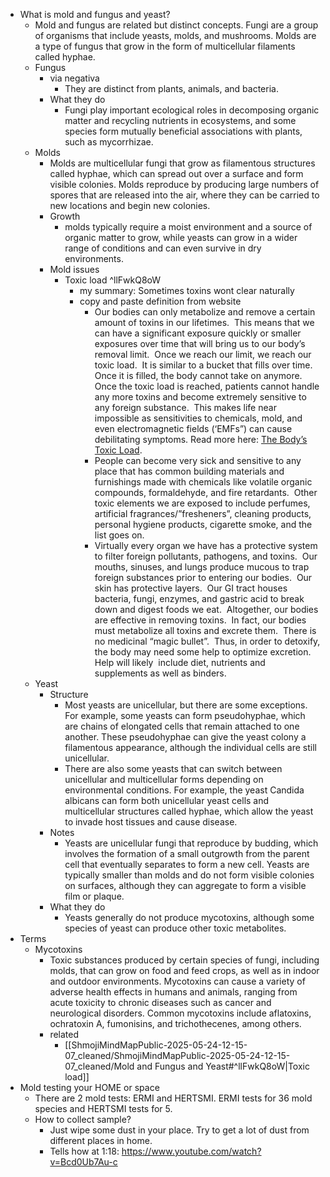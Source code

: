   * What is mold and fungus and yeast?
    * Mold and fungus are related but distinct concepts. Fungi are a group of organisms that include yeasts, molds, and mushrooms. Molds are a type of fungus that grow in the form of multicellular filaments called hyphae.
    * Fungus
      * via negativa
        * They are distinct from plants, animals, and bacteria.
      * What they do
        * Fungi play important ecological roles in decomposing organic matter and recycling nutrients in ecosystems, and some species form mutually beneficial associations with plants, such as mycorrhizae.
    * Molds
      * Molds are multicellular fungi that grow as filamentous structures called hyphae, which can spread out over a surface and form visible colonies. Molds reproduce by producing large numbers of spores that are released into the air, where they can be carried to new locations and begin new colonies.
      * Growth
        * molds typically require a moist environment and a source of organic matter to grow, while yeasts can grow in a wider range of conditions and can even survive in dry environments.
      * Mold issues
        * Toxic load ^llFwkQ8oW
          * my summary: Sometimes toxins wont clear naturally
          * copy and paste definition from website
            * Our bodies can only metabolize and remove a certain amount of toxins in our lifetimes.  This means that we can have a significant exposure quickly or smaller exposures over time that will bring us to our body’s removal limit.  Once we reach our limit, we reach our toxic load.  It is similar to a bucket that fills over time.  Once it is filled, the body cannot take on anymore.  Once the toxic load is reached, patients cannot handle any more toxins and become extremely sensitive to any foreign substance.  This makes life near impossible as sensitivities to chemicals, mold, and even electromagnetic fields (‘EMFs”) can cause debilitating symptoms. Read more here: [The Body’s Toxic Load](https://citrisafe.com/part-2-the-bodys-toxic-load/).
            * People can become very sick and sensitive to any place that has common building materials and furnishings made with chemicals like volatile organic compounds, formaldehyde, and fire retardants.  Other toxic elements we are exposed to include perfumes, artificial fragrances/”fresheners”, cleaning products, personal hygiene products, cigarette smoke, and the list goes on.
            * Virtually every organ we have has a protective system to filter foreign pollutants, pathogens, and toxins.  Our  mouths, sinuses, and lungs produce mucous to trap foreign substances prior to entering our bodies.  Our skin has protective layers.  Our GI tract houses bacteria, fungi, enzymes, and gastric acid to break down and digest foods we eat.  Altogether, our bodies are effective in removing toxins.  In fact, our bodies must metabolize all toxins and excrete them.  There is no medicinal “magic bullet”.  Thus, in order to detoxify, the body may need some help to optimize excretion.  Help will likely  include diet, nutrients and supplements as well as binders.
    * Yeast
      * Structure
        * Most yeasts are unicellular, but there are some exceptions. For example, some yeasts can form pseudohyphae, which are chains of elongated cells that remain attached to one another. These pseudohyphae can give the yeast colony a filamentous appearance, although the individual cells are still unicellular.
        * There are also some yeasts that can switch between unicellular and multicellular forms depending on environmental conditions. For example, the yeast Candida albicans can form both unicellular yeast cells and multicellular structures called hyphae, which allow the yeast to invade host tissues and cause disease.
      * Notes
        * Yeasts are unicellular fungi that reproduce by budding, which involves the formation of a small outgrowth from the parent cell that eventually separates to form a new cell. Yeasts are typically smaller than molds and do not form visible colonies on surfaces, although they can aggregate to form a visible film or plaque.
      * What they do
        * Yeasts generally do not produce mycotoxins, although some species of yeast can produce other toxic metabolites.
  * Terms
    * Mycotoxins
      * Toxic substances produced by certain species of fungi, including molds, that can grow on food and feed crops, as well as in indoor and outdoor environments. Mycotoxins can cause a variety of adverse health effects in humans and animals, ranging from acute toxicity to chronic diseases such as cancer and neurological disorders. Common mycotoxins include aflatoxins, ochratoxin A, fumonisins, and trichothecenes, among others.
      * related
        * [[ShmojiMindMapPublic-2025-05-24-12-15-07_cleaned/ShmojiMindMapPublic-2025-05-24-12-15-07_cleaned/Mold and Fungus and Yeast#^llFwkQ8oW|Toxic load]]
  * Mold testing your HOME or space
    * There are 2 mold tests: ERMI and HERTSMI. ERMI tests for 36 mold species and HERTSMI tests for 5. 
    * How to collect sample?
      * Just wipe some dust in your place. Try to get a lot of dust from different places in home.
      * Tells how at 1:18: https://www.youtube.com/watch?v=Bcd0Ub7Au-c